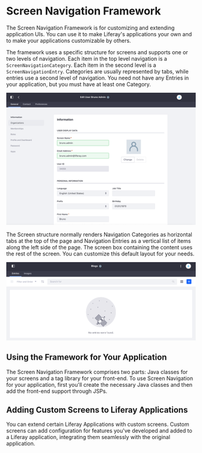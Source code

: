 # Screen Navigation Framework 

The Screen Navigation Framework is for customizing and extending application
UIs. You can use it to make Liferay's applications your own and to make your
applications customizable by others. 

The framework uses a specific structure for screens and supports one or two 
levels of navigation. Each item in the top level navigation is a 
`ScreenNavigationCategory`. Each item in the second level is a 
`ScreenNavigationEntry`. Categories are usually represented by tabs, while
entries use a second level of navigation. You need not have any Entries in your
application, but you must have at least one Category.

![Figure 1: A typical application using screen navigation has three categories and numerous entries.](../../../images/screen-nav-sample-screen-1.png)

The Screen structure normally renders Navigation Categories as horizontal tabs
at the top of the page and Navigation Entries as a vertical list of items along
the left side of the page. The screen box containing the content uses the rest
of the screen. You can customize this default layout for your needs.

![Figure 2: Secondary navigation is optional; you may opt to have only tabs.](../../../images/screen-nav-one-level.png)

## Using the Framework for Your Application 

The Screen Navigation Framework comprises two parts: Java classes for your
screens and a tag library for your front-end. To use Screen Navigation for your
application, first you'll create the necessary Java classes and then add the 
front-end support through JSPs. 

## Adding Custom Screens to Liferay Applications 

You can extend certain Liferay Applications with custom screens. Custom screens 
can add configuration for features you've developed and added to a Liferay 
application, integrating them seamlessly with the original application.
